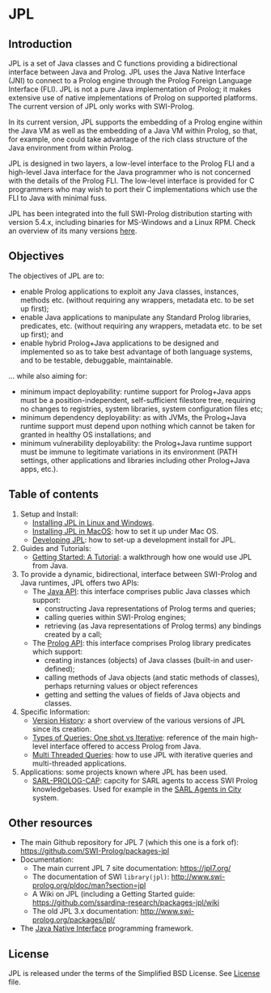 # JPL

## Introduction

JPL is a set of Java classes and C functions providing a bidirectional interface between Java and Prolog.  JPL uses the Java Native Interface (JNI) to connect to a Prolog engine through the Prolog Foreign Language Interface (FLI).  JPL is not a pure Java implementation of Prolog; it makes extensive use of native implementations of Prolog on supported platforms.  The current version of JPL only works with SWI-Prolog.

In its current version, JPL supports the embedding of a Prolog engine within the Java VM as well as the embedding of a Java VM within Prolog, so that, for example, one could take advantage of the rich class structure of the Java environment from within Prolog.

JPL is designed in two layers, a low-level interface to the Prolog FLI and a high-level Java interface for the Java programmer who is not concerned with the details of the Prolog FLI.  The low-level interface is provided for C programmers who may wish to port their C implementations which use the FLI to Java with minimal fuss.

JPL has been integrated into the full SWI-Prolog distribution starting with version 5.4.x, including binaries for MS-Windows and a Linux RPM. Check an overview of its many versions [here](VERSIONS).

## Objectives

The objectives of JPL are to:

* enable Prolog applications to exploit any Java classes, instances, methods etc. (without requiring any wrappers, metadata etc. to be set up first);
* enable Java applications to manipulate any Standard Prolog libraries, predicates, etc. (without requiring any wrappers, metadata etc. to be set up first); and
* enable hybrid Prolog+Java applications to be designed and implemented so as to take best advantage of both language systems, and to be testable, debuggable, maintainable.

... while also aiming for:

* minimum impact deployability: runtime support for Prolog+Java apps must be a position-independent, self-sufficient filestore tree, requiring no changes to registries, system libraries, system configuration files etc;
* minimum dependency deployability: as with JVMs, the Prolog+Java runtime support must depend upon nothing which cannot be taken for granted in healthy OS installations; and
* minimum vulnerability deployability: the Prolog+Java runtime support must be immune to legitimate variations in its environment (PATH settings, other applications and libraries including other Prolog+Java apps, etc.).



## Table of contents

1. Setup and Install:
    * [Installing JPL in Linux and Windows](DeploymentInstall).
    * [Installing JPL in MacOS](DeploymentMacos): how to set it up under Mac OS.
    * [Developing JPL](TutorialDeveloping): how to set-up a development install for JPL.
2. Guides and Tutorials:
    * [Getting Started: A Tutorial](TutorialGettingStarted): a walkthrough how one would use JPL from Java.
3. To provide a dynamic, bidirectional, interface between SWI-Prolog and Java runtimes, JPL offers two APIs:
    * The [Java API](JavaApi): this interface comprises public Java classes which support:
        * constructing Java representations of Prolog terms and queries;
        * calling queries within SWI-Prolog engines;
        * retrieving (as Java representations of Prolog terms) any bindings created by a call; 
    * The [Prolog API](PrologApi): this interface comprises Prolog library predicates which support:
        * creating instances (objects) of Java classes (built-in and user-defined);
        * calling methods of Java objects (and static methods of classes), perhaps returning values or object references
        * getting and setting the values of fields of Java objects and classes.
4. Specific Information:
    * [Version History](ReleaseNotes): a short overview of the various versions of JPL since its creation.
    * [Types of Queries: One shot vs Iterative](TutorialTypesOfQueries): reference of the main high-level interface offered to access Prolog from Java.
    * [Multi Threaded Queries](TutorialMultithreaded): how to use JPL with iterative queries and multi-threaded applications.
5. Applications: some projects known where JPL has been used.
    * [SARL-PROLOG-CAP](https://bitbucket.org/ssardina-research/sarl-prolog-cap): capcity for SARL agents to access SWI Prolog knowledgebases. Used for example in the [SARL Agents in City](https://bitbucket.org/joshuahansen188/sarl-agtcity-base) system.
    


## Other resources

* The main Github repository for JPL 7 (which this one is a fork of): <https://github.com/SWI-Prolog/packages-jpl> 
* Documentation:
    * The main current JPL 7 site documentation: <https://jpl7.org/>
    * The documentation of SWI `library(jpl)`: <http://www.swi-prolog.org/pldoc/man?section=jpl>
    * A Wiki on JPL (including a Getting Started guide: <https://github.com/ssardina-research/packages-jpl/wiki>
    * The old JPL 3.x documentation: <http://www.swi-prolog.org/packages/jpl/>
* The [Java Native Interface](https://docs.oracle.com/javase/8/docs/technotes/guides/jni/) programming framework.

## License

JPL is released under the terms of the Simplified BSD License. See [License](License) file.
